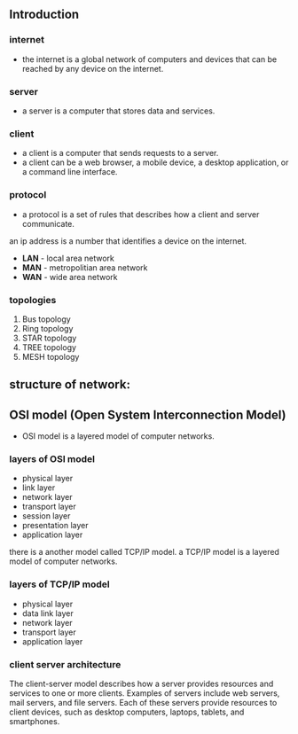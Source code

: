 ## Introduction

### internet 
- the internet is a global network of computers and devices that can be reached by any device on the internet.

### server 
- a server is a computer that stores data and services.

### client
- a client is a computer that sends requests to a server.
- a client can be a web browser, a mobile device, a desktop application, or a command line interface.

### protocol
- a protocol is a set of rules that describes how a client and server communicate.


an ip address is a number that identifies a device on the internet.

- **LAN** - local area network
- **MAN** - metropolitian area network
- **WAN** - wide area network

### topologies
1. Bus topology
2. Ring topology
3. STAR topology
4. TREE topology
5. MESH topology

## structure of network:

## OSI model (Open System Interconnection Model)
- OSI model is a layered model of computer networks.

### layers of OSI model
- physical layer
- link layer
- network layer
- transport layer
- session layer
- presentation layer
- application layer 

there is a another model called TCP/IP model.
a TCP/IP model is a layered model of computer networks.    

### layers of TCP/IP model
- physical layer
- data link layer
- network layer
- transport layer
- application layer

### client server architecture
The client-server model describes how a server provides resources and services to one or more clients. Examples of servers include web servers, mail servers, and file servers. Each of these servers provide resources to client devices, such as desktop computers, laptops, tablets, and smartphones.
